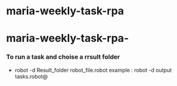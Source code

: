 # maria-weekly-task-rpa
# maria-weekly-task-rpa-

### To run a task and choise a rrsult folder

-  robot -d Result_folder robot_file.robot
example : robot -d output tasks.robot@

